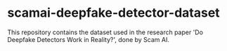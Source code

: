 # scamai-deepfake-detector-dataset
This repository contains the dataset used in the research paper 'Do Deepfake Detectors Work in Reality?', done by Scam AI.
